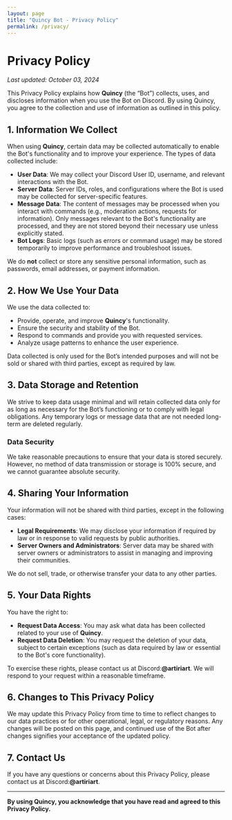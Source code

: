 ```yaml
---
layout: page
title: "Quincy Bot - Privacy Policy"
permalink: /privacy/
---
```


# Privacy Policy

_Last updated: October 03, 2024_

This Privacy Policy explains how **Quincy** (the “Bot”) collects, uses, and discloses information when you use the Bot on Discord. By using Quincy, you agree to the collection and use of information as outlined in this policy.

## 1. Information We Collect

When using **Quincy**, certain data may be collected automatically to enable the Bot's functionality and to improve your experience. The types of data collected include:

- **User Data**: We may collect your Discord User ID, username, and relevant interactions with the Bot.
- **Server Data**: Server IDs, roles, and configurations where the Bot is used may be collected for server-specific features.
- **Message Data**: The content of messages may be processed when you interact with commands (e.g., moderation actions, requests for information). Only messages relevant to the Bot's functionality are processed, and they are not stored beyond their necessary use unless explicitly stated.
- **Bot Logs**: Basic logs (such as errors or command usage) may be stored temporarily to improve performance and troubleshoot issues.

We do **not** collect or store any sensitive personal information, such as passwords, email addresses, or payment information.

## 2. How We Use Your Data

We use the data collected to:

- Provide, operate, and improve **Quincy**'s functionality.
- Ensure the security and stability of the Bot.
- Respond to commands and provide you with requested services.
- Analyze usage patterns to enhance the user experience.

Data collected is only used for the Bot’s intended purposes and will not be sold or shared with third parties, except as required by law.

## 3. Data Storage and Retention

We strive to keep data usage minimal and will retain collected data only for as long as necessary for the Bot’s functioning or to comply with legal obligations. Any temporary logs or message data that are not needed long-term are deleted regularly.

### Data Security

We take reasonable precautions to ensure that your data is stored securely. However, no method of data transmission or storage is 100% secure, and we cannot guarantee absolute security.

## 4. Sharing Your Information

Your information will not be shared with third parties, except in the following cases:

- **Legal Requirements**: We may disclose your information if required by law or in response to valid requests by public authorities.
- **Server Owners and Administrators**: Server data may be shared with server owners or administrators to assist in managing and improving their communities.

We do not sell, trade, or otherwise transfer your data to any other parties.

## 5. Your Data Rights

You have the right to:

- **Request Data Access**: You may ask what data has been collected related to your use of **Quincy**.
- **Request Data Deletion**: You may request the deletion of your data, subject to certain exceptions (such as data required by law or essential to the Bot's core functionality).

To exercise these rights, please contact us at Discord:**@artiriart**. We will respond to your request within a reasonable timeframe.

## 6. Changes to This Privacy Policy

We may update this Privacy Policy from time to time to reflect changes to our data practices or for other operational, legal, or regulatory reasons. Any changes will be posted on this page, and continued use of the Bot after changes signifies your acceptance of the updated policy.

## 7. Contact Us

If you have any questions or concerns about this Privacy Policy, please contact us at Discord:**@artiriart**.

---

**By using Quincy, you acknowledge that you have read and agreed to this Privacy Policy.**
